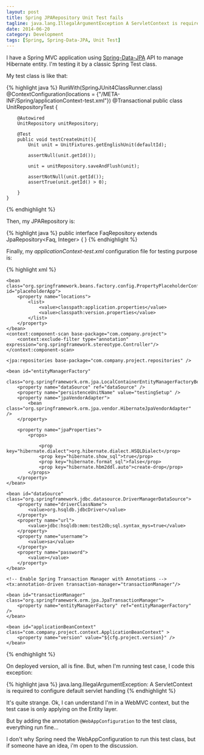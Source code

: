 ```yaml
---
layout: post
title: Spring JPARepository Unit Test fails
tagline: java.lang.IllegalArgumentException A ServletContext is required to configure default servlet handling
date: 2014-06-20
category: Development
tags: [Spring, Spring-Data-JPA, Unit Test]
---
```


I have a Spring MVC application using [Spring-Data-JPA](http://projects.spring.io/spring-data-jpa/) API to manage Hibernate entity.
I'm testing it by a classic Spring Test class.

My test class is like that:

{% highlight java %}
    RunWith(SpringJUnit4ClassRunner.class)
    @ContextConfiguration(locations = {"/META-INF/Spring/applicationContext-test.xml"})
    @Transactional
    public class UnitRepositoryTest {

        @Autowired
        UnitRepository unitRepository;

        @Test
        public void testCreateUnit(){
            Unit unit = UnitFixtures.getEnglishUnit(defaultId);

            assertNull(unit.getId());

            unit = unitRepository.saveAndFlush(unit);

            assertNotNull(unit.getId());
            assertTrue(unit.getId() > 0);

        }
    }
{% endhighlight %}

Then, my JPARepository is:

{% highlight java %}
    public interface FaqRepository extends JpaRepository<Faq, Integer> {
    }
{% endhighlight %}

Finally, my *applicationContext-test.xml* configuration file for testing purpose is:

{% highlight xml %}
    <?xml version="1.0" encoding="UTF-8"?>
<!-- Hiding XMLNS declaration for lisibility -->
<beans xmlns="..." >

    <bean class="org.springframework.beans.factory.config.PropertyPlaceholderConfigurer" id="placeholderApp">
        <property name="locations">
            <list>
                <value>classpath:application.properties</value>
                <value>classpath:version.properties</value>
            </list>
        </property>
    </bean>
    <context:component-scan base-package="com.company.project">
        <context:exclude-filter type="annotation" expression="org.springframework.stereotype.Controller"/>
    </context:component-scan>

    <jpa:repositories base-package="com.company.project.repositories" />

    <bean id="entityManagerFactory"
        class="org.springframework.orm.jpa.LocalContainerEntityManagerFactoryBean">
        <property name="dataSource" ref="dataSource" />
        <property name="persistenceUnitName" value="testingSetup" />
        <property name="jpaVendorAdapter">
            <bean class="org.springframework.orm.jpa.vendor.HibernateJpaVendorAdapter" />
        </property>

        <property name="jpaProperties">
            <props>

                <prop key="hibernate.dialect">org.hibernate.dialect.HSQLDialect</prop>
                <prop key="hibernate.show_sql">true</prop>
                <prop key="hibernate.format_sql">false</prop>
                <prop key="hibernate.hbm2ddl.auto">create-drop</prop>
            </props>
        </property>
    </bean>

    <bean id="dataSource" class="org.springframework.jdbc.datasource.DriverManagerDataSource">
        <property name="driverClassName">
            <value>org.hsqldb.jdbcDriver</value>
        </property>
        <property name="url">
            <value>jdbc:hsqldb:mem:test2db;sql.syntax_mys=true</value>
        </property>
        <property name="username">
            <value>sa</value>
        </property>
        <property name="password">
            <value></value>
        </property>
    </bean>

    <!-- Enable Spring Transaction Manager with Annotations -->
    <tx:annotation-driven transaction-manager="transactionManager"/>

    <bean id="transactionManager" class="org.springframework.orm.jpa.JpaTransactionManager">
        <property name="entityManagerFactory" ref="entityManagerFactory" />
    </bean>

    <bean id="applicationBeanContext" class="com.company.project.context.ApplicationBeanContext" >
        <property name="version" value="${cfg.project.version}" />
    </bean>

</beans>

{% endhighlight %}

On deployed version, all is fine. But, when I'm running test case, I code this exception:

{% highlight java %}
    java.lang.IllegalArgumentException: A ServletContext is required to configure default servlet handling
{% endhighlight %}

It's quite strange.
Ok, I can understand I'm in a WebMVC context, but the test case is only applying on the Entity layer.

But by adding the annotation `@WebAppConfiguration` to the test class, everything run fine...

I don't why Spring need the WebAppConfiguration to run this test class, but if someone have an idea, i'm open to the discussion.
